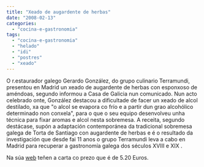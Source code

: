 ```yaml
---
title: "Xeado de augardente de herbas"
date: "2008-02-13"
categories: 
  - "cocina-e-gastronomia"
tags: 
  - "cocina-e-gastronomia"
  - "helado"
  - "idi"
  - "postres"
  - "xeado"
---
```


O r.estaurador galego Gerardo González, do grupo culinario Terramundi, presentou en Madrid un xeado de augardente de herbas con esponxoso de améndoas, segundo informou a Casa de Galicia nun comunicado. Nun acto celebrado onte, González destacou a dificultade de facer un xeado de alcol destilado, xa que "o alcol se evapora co frío e a partir dun grao alcohólico determinado non conxela", para o que o seu equipo desenvolveu unha técnica para fixar aromas e alcol nesta sobremesa. A receita, segundo destácase, supón a adaptación contemporánea da tradicional sobremesa galega de Torta de Santiago con augardente de herbas e é o resultado da investigación que desde fai 11 anos o grupo Terramundi leva a cabo en Madrid para recuperar a gastronomía galega dos séculos XVIII e XIX .

Na súa [web](http://www.terramundi.net/carta.html) teñen a carta co prezo que é de 5.20 Euros.
